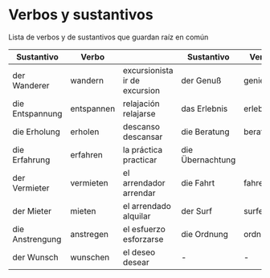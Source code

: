 # Verbos y sustantivos

Lista de verbos y de sustantivos que guardan raíz en común

| Sustantivo | Verbo | | Sustantivo | Verbo | |
| ----- | ----- | ----- | ----- | ----- | ----- |
| der Wanderer | wandern | excursionista <br> ir de excursion | der Genuß | genießen | el disfrute <br> saborear |
| die Entspannung | entspannen | relajación <br> relajarse | das Erlebnis | erleben | experiencia <br> experimentar |
| die Erholung | erholen  | descanso <br> descansar | die Beratung | beraten | consejo <br> aconsejar |
| die Erfahrung | erfahren | la práctica <br> practicar | die Übernachtung | | übernachtung | la pernoctación <br> pernoctar |
| der Vermieter | vermieten | el arrendador <br> arrendar | die Fahrt | fahren | el viaje <br> viajar|
| der Mieter | mieten | el arrendado <br> alquilar | der Surf | surfen | el surf <br> surfear|
| die Anstrengung | anstregen | el esfuerzo <br> esforzarse | die Ordnung | ordnen | el orden <br> ordenar |
| der Wunsch | wunschen | el deseo <br> desear | - | - | - |
